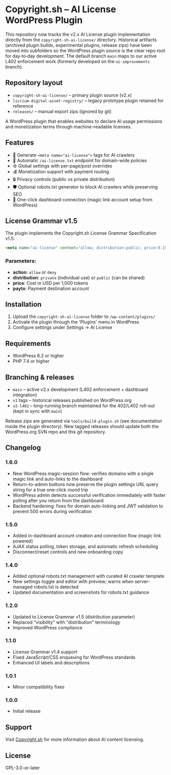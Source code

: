 # Copyright.sh – AI License WordPress Plugin

This repository now tracks the v2.x AI License plugin implementation directly from the
`copyright-sh-ai-license/` directory. Historical artifacts (archived plugin builds,
experimental plugins, release zips) have been moved into subfolders so the WordPress
plugin source is the clear repo root for day‑to‑day development. The default branch
`main` maps to our active L402 enforcement work (formerly developed on the
`ui-improvements` branch).

## Repository layout

- `copyright-sh-ai-license/` – primary plugin source (v2.x)
- `liccium-digital-asset-registry/` – legacy prototype plugin retained for reference
- `releases/` – manual export zips (ignored by git)

A WordPress plugin that enables websites to declare AI usage permissions and monetization terms through machine-readable licenses.

## Features

- 🤖 Generate `<meta name="ai-license">` tags for AI crawlers
- 📄 Automatic `/ai-license.txt` endpoint for domain-wide policies  
- ⚙️ Global settings with per-page/post overrides
- 💰 Monetization support with payment routing
- 🔒 Privacy controls (public vs private distribution)
- 🛡️ Optional robots.txt generator to block AI crawlers while preserving SEO
- 🔗 One-click dashboard connection (magic link account setup from WordPress)

## License Grammar v1.5

The plugin implements the Copyright.sh License Grammar Specification v1.5:

```html
<meta name="ai-license" content="allow; distribution:public; price:0.15; payto:cs-8f4a2b9c1d5e6f7a">>
```

### Parameters:
- **action**: `allow` or `deny`
- **distribution**: `private` (individual use) or `public` (can be shared)
- **price**: Cost in USD per 1,000 tokens
- **payto**: Payment destination account

## Installation

1. Upload the `copyright-sh-ai-license` folder to `/wp-content/plugins/`
2. Activate the plugin through the 'Plugins' menu in WordPress
3. Configure settings under Settings → AI License

## Requirements

- WordPress 6.2 or higher
- PHP 7.4 or higher

## Branching & releases

- `main` – active v2.x development (L402 enforcement + dashboard integration)
- `v1` tags – historical releases published on WordPress.org
- `v2-l402` – long-running branch maintained for the 402/L402 roll-out (kept in sync with `main`)

Release zips are generated via `tools/build-plugin.sh` (see documentation inside the
plugin directory). New tagged releases should update both the WordPress.org SVN repo
and this git repository.

## Changelog

### 1.6.0
- New WordPress magic-session flow: verifies domains with a single magic link and auto-links to the dashboard
- Return-to-admin buttons now preserve the plugin settings URL query string for a true one-click round trip
- WordPress admin detects successful verification immediately with faster polling after you return from the dashboard
- Backend hardening: fixes for domain auto-linking and JWT validation to prevent 500 errors during verification

### 1.5.0
- Added in-dashboard account creation and connection flow (magic link powered)
- AJAX status polling, token storage, and automatic refresh scheduling
- Disconnect/reset controls and new onboarding copy

### 1.4.0
- Added optional robots.txt management with curated AI crawler template
- New settings toggle and editor with preview; warns when server-managed robots.txt is detected
- Updated documentation and screenshots for robots.txt guidance

### 1.2.0
- Updated to License Grammar v1.5 (distribution parameter)
- Replaced "visibility" with "distribution" terminology
- Improved WordPress compliance

### 1.1.0  
- License Grammar v1.4 support
- Fixed JavaScript/CSS enqueuing for WordPress standards
- Enhanced UI labels and descriptions

### 1.0.1
- Minor compatibility fixes

### 1.0.0
- Initial release

## Support

Visit [Copyright.sh](https://copyright.sh) for more information about AI content licensing.

## License

GPL-3.0-or-later

